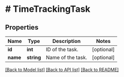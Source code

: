 # # TimeTrackingTask

## Properties

Name | Type | Description | Notes
------------ | ------------- | ------------- | -------------
**id** | **int** | ID of the task. | [optional]
**name** | **string** | Name of the task. | [optional]

[[Back to Model list]](../../README.md#models) [[Back to API list]](../../README.md#endpoints) [[Back to README]](../../README.md)
